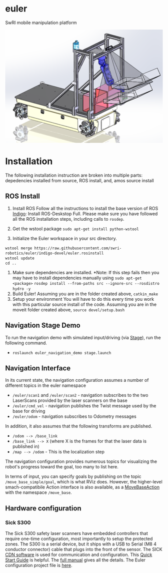 euler
=====

SwRI mobile manipulation platform

![Omni-Directional Euler Robot with Industrial Manipulator](EulerRobot.PNG)

# Installation

The following installation instruction are broken into multiple parts: depedencies installed from source, ROS install, and, amos source install

## ROS Install

 1. Install ROS
Follow all the instructions to install the base version of ROS [Indigo](http://wiki.ros.org/indigo/Installation/Ubuntu): Install ROS-Deskstop Full. Please make sure you have followed all the ROS installation steps, including calls to `rosdep`.
 1. Get the wstool package
`sudo apt-get install python-wstool`

 1. Initialize the Euler workspace in your src directory.
```
wstool merge https://raw.githubusercontent.com/swri-robotics/euler/indigo-devel/euler.rosinstall
wstool update
cd ..
```
 1. Make sure dependencies are installed.  *Note: If this step fails then you may have to install dependencies manually using `sudo apt-get <package>`
`rosdep install --from-paths src --ignore-src --rosdistro hydro -y`
 1. Build Euler!
Assuming you are in the folder created above,
`catkin_make`
 1. Setup your environment
You will have to do this every time you work with this particular source install of the code. Assuming you are in the moveit folder created above,
`source devel/setup.bash`


Navigation Stage Demo
---------------------

To run the navigation demo with simulated input/driving (via [Stage](http://wiki.ros.org/stage_ros)), run the following command. 
 - `roslaunch euler_navigation_demo stage.launch`

Navigation Interface
--------------------

In its current state, the navigation configuration assumes a number of different topics in the euler namespace
 - `/euler/scan1` and `/euler/scan2` - navigation subscribes to the two LaserScans provided by the laser scanners on the base
 - `/euler/cmd_vel` - navigation publishes the Twist message used by the base for driving
 - `/euler/odom` - navigation subscribes to Odometry messages

In addition, it also assumes that the following transforms are published. 
 - `/odom --> /base_link`
 - `/base_link --> X` (where X is the frames for that the laser data is published in)
 - `/map --> /odom` - This is the localization step

The navigation configuration provides numerous topics for visualizing the robot's progress toward the goal, too many to list here. 

In terms of input, you can specify goals by publishing on the topic `/move_base_simple/goal`, which is what RViz does. However, the higher-level smach-compatibile Action interface is also available, as a [MoveBaseAction](http://docs.ros.org/api/move_base_msgs/html/action/MoveBase.html) with the namespace `/move_base`. 

## Hardware configuration

### Sick S300
The Sick S300 safety laser scanners have embedded controllers that require one-time configuration, most importantly to setup the protected zones.  The S300 is a serial device, but it ships with a USB to Serial (M8 4 conductor connector) cable that plugs into the front of the sensor.  The SICK [CDN software](https://www.mysick.com/eula.aspx?type=ZIP&path=saqqara/DC0000853&lang=en) is used for communication and configuration.  This [Quick Start Guide](http://www.sick.com/us/en-us/home/service/safetyhelp/Documents/S3000_S300_S300mini_QuickStart.pdf) is helpful.  The [full manual](https://www.mysick.com/saqqara/get.aspx?id=im0017613) gives all the details.  The Euler configuration project file is [here](euler_config/config/sick_s300/SICK%20S300%20Setup.skp).

